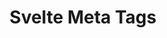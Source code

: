 ---
title: Svelte Meta Tags
heroImage: /logo@3x.png
actions:
  - label: Read the docs
    to: /guide/introduction/
    type: primary
  - label: View on github
    type: flat
    to: https://github.com/oekazuma/svelte-meta-tags
    external: true
features:
  - title: Build with Sveltekit
    description: Preserve the full power of Sveltekit. So that you can do more than SSG.
    icon:
      type: iconify
      collection: logos
      name: svelte-kit
---
